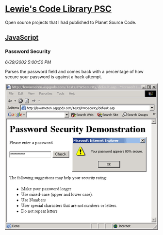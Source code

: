 # [Lewie's Code Library PSC](../../README.md)

Open source projects that I had published to Planet Source Code.

## [JavaScript](../README.md)

### Password Security

*6/29/2002 5:00:50 PM*

Parses the password field and comes back with a percentage of how secure your password is against a hack attempt.

![Screenshot of Password Security](./screenshot.gif)



